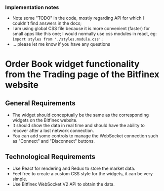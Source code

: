 ### Implementation notes
* Note some "TODO" in the code, mostly regarding API for which I couldn't find answers in the docs;
* I am using global CSS file because it is more convenient (faster) for small apps like this one; I would normally use css modules in react, eg: `import styles from './styles.module.css';`
* ... please let me know if you have any questions

# Order Book widget functionality from the Trading page of the Bitfinex website

## General Requirements
- The widget should conceptually be the same as the corresponding widgets on the Bitfinex website.
- It should show the data in real time and should have the ability to recover after a lost network connection.
- You can add some controls to manage the WebSocket connection such as "Connect" and "Disconnect" buttons.

## Technological Requirements
* Use React for rendering and Redux to store the market data.
* Feel free to create a custom CSS style for the widgets, it can be very simple.
* Use Bitfinex WebSocket V2 API to obtain the data.
